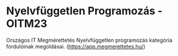 # Nyelvfüggetlen Programozás - OITM23
Országos IT Megmérettetés Nyelvfüggetlen programozás kategória fordulóinak megoldásai. (https://app.megmerettetes.hu/)
